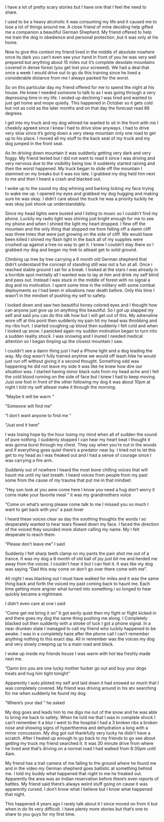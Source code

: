 I have a lot of pretty scary stories but I have one that I feel the need to share.


I used to be a heavy alcoholic it was consuming my life and it caused me to lose a lot of things around me. A close friend of mine deciding help gifted me a  companion a beautiful German Shepherd. My friend offered to help me train the dog in obedience and personal protection ,but it was only at his home. 

Now to give this context my friend lived in the middle of absolute nowhere once its dark you can’t even see your hand in front of you he was very well prepared but anything about 15 miles out it’s complete desolate mountains covered in dense  forest (you get lost your screwed). We had a deal that once a week  I would drive out to go do this training since he lived a considerable distance from me I always packed for the worst. 

So on this particular day my friend offered for me to spend the night at his house. He knew I needed someone to talk to as I was going through a very depressing time in my life. I ended up declining I was tired and wanted to just get home and mope quietly. This happened in October so it gets cold but not as cold as the later months and on that day the forecast read 86 degrees. 


I get into my truck and my dog whined he wanted to sit in the front with me I cheekily agreed since I knew I had to drive slow anyways. I had to drive very slow since it’s going down a very steep mountain only one road to get up to his place. I moved all my stuff to the back seat of my truck and my dog jumped in the front seat.


As Im driving down mountain it was suddenly getting very dark and very foggy. My friend texted but I did not want to read it since I was driving and very nervous due to the visibility being low. It suddenly started raining and then the worst happened. My truck began to slide off the mountain I slammed on my breaks but it was too late. I grabbed my dog held him next to me and then I heard a crash and blacked out. 

I woke up to the sound my dog whining and barking licking my face trying to wake me up. I opened my eyes and grabbed my dog hugging and making sure he was okay. I didn’t care about the truck he was a priority luckily he was okay just shook  up understandably. 


Since my head lights were busted and I listing to music so I couldn’t find my phone. Luckily my radio light was shining just bright enough for me to see my phone and when I shined the light my heart dropped. I flew off the mountain and the only thing that stopped me from falling off a damn cliff was three trees that were just growing on the side of cliff. We would have been killed I shined my flash light in the back all of my supplies were crushed up against a tree no way to get it. I knew I couldn’t stay there so I grabbed my dog and began my trek to atleast get to solid ground. 


Climbing up tree by tree carrying a 6 month old German shepherd that didn’t understand the concept of standing still was not a fun at all. Once i reached stable ground I sat for a break. I looked at the stars I was already in a horrible spot mentally all I wanted was to lay at him and drink my self blind and pass out. Instead I was stuck in the middle of forest with no signal a dog and no motivation. I spent some time in the military with some combat deployments so I had been in situations near death before. Only this time I wasn’t in the mindset of pushing my self to safety. 


I looked down and saw two beautiful honey colored eyes and I thought how can anyone just give up on anything this beautiful. So I got up slapped my self and said you can do this idk how but I will get out of this. My adrenaline wore off at this point then suddenly my pain hit my head was throbbing and my ribs hurt. I started coughing up blood then suddenly I felt cold and when I looked up snow. I panicked again my sudden motivation began to turn into a sudden reality shock. I was snowing and I inured I needed medical attention so I began limping up the closest mountain I saw. 



I couldn’t see a damn thing just I had a iPhone light and a dog leading the way. My dog wasn’t fully trained anytime we would off leash hike he would just run off without giving it a second thought. Something odd was happening he did not leave my side it was like he knew how dire our situation was. I started having minor black outs from my head ache and I felt the cold blood running on the side of face but I knew I had to keep moving. Just one foot in front of the other following my dog it was about 10pm at night I told my self atleast make it through the morning. 

“Maybe it will be warm “ 

“Someone will find me” 

“I don’t want anyone to find me “

“Just end it here” 

I was losing hope by the hour losing my mind when all of sudden the sound of pure nothing. I suddenly stopped I can hear my heart beat I thought it was gonna burst through my chest. They say when you’re out in the woods and if everything goes quiet there’s a predator near by. I tried not to let this get to my head as I was freaked out and I had a sense of courage since I was carrying a fire arm.

Suddenly out of nowhere I heard the most bone chilling voices that will haunt me until my last breath. I heard voices from people from my past some from the cause of my trauma that put me in that mindset.

“Hey son look at you aww come here I know you need a hug don’t worry Il come make your favorite meal “ it was my grandmothers voice 

“Come on what’s wrong please come talk to me I missed you so much I want to get back with you” a past lover


I heard these voices clear as day the soothing thoughts the words i so desperately wanted to hear tears flowed down my face.  I faced the direction of the voiced they sounded more distant calling my name. My I felt desperate to reach them.


“Please don’t leave me” I said 

Suddenly I felt sharp teeth clamp on my pants the pain shot me out of a trance. It was my dog a 6 month of old ball of joy just bit me and herded me away from the voices. I couldn’t hear it but I can feel it. It was like my dog was saying 
“Dad this way come on don’t go over there come with me”.

All night I was blacking out I must have walked for miles and it was the same thing back and forth the voiced my past coming back to haunt me. Each time getting more angrier what turned into something i so longed to hear quickly became a nightmare. 

I didn’t even care at one i said 

“Come get me bring it on” 
It got eerily quiet then my fight or flight kicked in and there goes my dog the same thing pushing me along.  I Completely blacked out then suddenly with a stroke of luck I got a phone signal. In a near drunken state I managed to call my friend who luckily happened to be awake. I was in a completely haze after the phone call I can’t remember anything nothing to this exact day. All in remember was the voices my dog and very slowly creeping up to a main road and black.


I woke up inside my friends house I was warm with hot tea freshly made next me.


“Damn bro you are one lucky mother fucker go out and buy your dogs treats and hug him tight tonight” 


Apparently I auto piloted my self and laid down it had snowed so much that I was completely covered. My friend was driving around in his atv searching for me when suddenly he found my dog 

“Where’s your dad “  he asked

My dog goes and leads him to me digs me out of the snow and he was able to bring me back to safety. When he told me that I was in complete shock I can’t remember it a blur 
I went to the hospital I had a 3 broken ribs a broken nose and showing signs of hyperthermia and dehydration a long with a minor concussion. My dog got out thankfully very lucky he didn’t have a scratch. After I healed up enough to go back to my friends to go see about getting my truck my friend searched it. It was 30 minute drive from where he lived and that’s driving on a normal road I had walked from 8:30pm until 4am.

My friend has a trail camera of me falling to the ground where he found me and in the video my German shepherd goes ballistic at something behind me. I told my buddy what happened that night to me he freaked out. Apparently the area was an Indian reservation before there’s even reports of battles. My friend said there’s always weird stuff going on cause it was apparently cursed. I don’t know what I believe but I know what happened that night.


This happened 4 years ago I rarely talk about it I since moved on from it but when in do Its very difficult. I have plenty more stories but that’s one to share to you guys for my first time.
